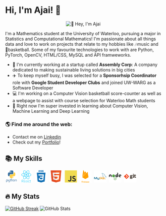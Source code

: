 # Hi, I'm Ajai! 👋

<!--
**AJ-C22/AJ-C22** is a ✨ _special_ ✨ repository because its `README.md` (this file) appears on your GitHub profile.

Here are some ideas to get you started:

- 🔭 I’m currently working on ...
- 🌱 I’m currently learning ...
- 👯 I’m looking to collaborate on ...
- 🤔 I’m looking for help with ...
- 💬 Ask me about ...
- 📫 How to reach me: ...
- 😄 Pronouns: ...
- ⚡ Fun fact: ...
-->

<p align="center">
  <img width="800" height="400" object-fit="cover" src="https://gocnhoannie.com/wp-content/uploads/2020/07/S%E1%BB%B1-nghi%E1%BB%87p-kh%C3%B4ng-ph%E1%BA%A3i-l%C3%BAc-n%C3%A0o-c%C5%A9ng-l%C3%A0-m%E1%BB%99t-%C4%91%C6%B0%E1%BB%9Dng-th%E1%BA%B3ng.gif" alt="👋 Hey, I'm Ajai" title="👋 Hey, i'm Ajai"/>
</p>

I'm a Mathematics student at the University of Waterloo, pursuing a major in Statistics and Computational Mathematics! I'm passionate about all things data and love to work on projects that relate to my hobbies like 🎶music and 🏀basketball. Some of my favourite technologies to work with are Python, PyTorch, OpenCV, HTML/CSS, MySQL and API framweworks. 
- 🌇 I'm currently working at a startup called **Assembly Corp**: A company dedicated to making sustainable living solutions in big cities
- ✈️ To keep myself busy, I was selected for a **Sponsorhsip Coordinator** role with **Google Student Developer Clubs** and joined UW-WARG as a Software Developer
- 💻 I'm working on a Computer Vision basketball score-counter as well as a webpage to assist with course selection for Waterloo Math students
- 🤖 Right now I'm super invested in learning about Computer Vision, Machine Learning and Deep Learning

### 🌎 Find me around the web:
- Contact me on [Linkedin](https://www.linkedin.com/in/ajai-chandi-036195200/)
- Check out my [Portfolio](https://aj-c22.github.io/Ajai-s-Portfolio/main.html)!

## 📚 My Skills
<div>
  <img src="https://github.com/devicons/devicon/blob/master/icons/python/python-original-wordmark.svg" title="Python" alt="Python" width="40" height="40"/>&nbsp;
  <img src="https://github.com/devicons/devicon/blob/master/icons/react/react-original-wordmark.svg" title="React" alt="React" width="40" height="40"/>&nbsp;
  <img src="https://github.com/devicons/devicon/blob/master/icons/css3/css3-plain-wordmark.svg"  title="CSS3" alt="CSS" width="40" height="40"/>&nbsp;
  <img src="https://github.com/devicons/devicon/blob/master/icons/html5/html5-original.svg" title="HTML5" alt="HTML" width="40" height="40"/>&nbsp;
  <img src="https://github.com/devicons/devicon/blob/master/icons/javascript/javascript-original.svg" title="JavaScript" alt="JavaScript" width="40" height="40"/>&nbsp;
  <img src="https://github.com/devicons/devicon/blob/master/icons/firebase/firebase-plain-wordmark.svg" title="Firebase" alt="Firebase" width="40" height="40"/>&nbsp;
  <img src="https://github.com/devicons/devicon/blob/master/icons/mysql/mysql-original-wordmark.svg" title="MySQL"  alt="MySQL" width="40" height="40"/>&nbsp;
  <img src="https://github.com/devicons/devicon/blob/master/icons/nodejs/nodejs-original-wordmark.svg" title="NodeJS" alt="NodeJS" width="40" height="40"/>&nbsp;
  <img src="https://github.com/devicons/devicon/blob/master/icons/git/git-original-wordmark.svg" title="Git" **alt="Git" width="40" height="40"/>
</div>

## 🔥 My Stats
[![GitHub Streak](http://github-readme-streak-stats.herokuapp.com?user=AJ-C22&theme=dark&background=000000)](https://git.io/streak-stats)
![GitHub Stats](https://github-readme-stats.vercel.app/api?username=AJ-C22&show_icons=true&theme=dark)
